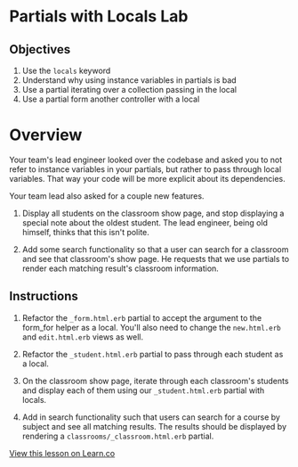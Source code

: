 # Partials with Locals Lab 

## Objectives

1. Use the `locals` keyword
2. Understand why using instance variables in partials is bad
3. Use a partial iterating over a collection passing in the local
4. Use a partial form another controller with a local

# Overview
Your team's lead engineer looked over the codebase and asked you to not refer to instance variables in your partials, but rather to pass through local variables.  That way your code will be more explicit about its dependencies.  

Your team lead also asked for a couple new features.

1. Display all students on the classroom show page, and stop displaying a special note about the oldest student.  The lead engineer, being old himself, thinks that this isn't polite.

2. Add some search functionality so that a user can search for a classroom and see that classroom's show page.  He requests that we use partials to render each matching result's classroom information.

## Instructions

1. Refactor the `_form.html.erb` partial to accept the argument to the form_for helper as a local.  You'll also need to change the `new.html.erb` and `edit.html.erb` views as well.

2. Refactor the `_student.html.erb` partial to pass through each student as a local.

3. On the classroom show page, iterate through each classroom's students and display each of them using our `_student.html.erb` partial with locals.

3. Add in search functionality such that users can search for a course by subject and see all matching results.
The results should be displayed by rendering a `classrooms/_classroom.html.erb` partial.

<a href='https://learn.co/lessons/partial-locals-lab' data-visibility='hidden'>View this lesson on Learn.co</a>
